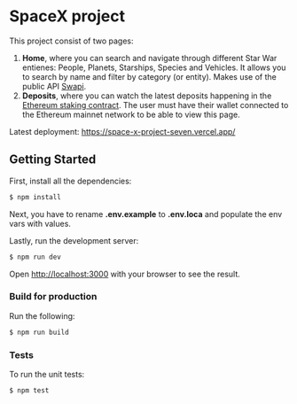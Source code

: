 # SpaceX project
This project consist of two pages:
1. **Home**, where you can search and navigate through different Star War entienes: People, Planets, Starships, Species and Vehicles. It allows you to search by name and filter by category (or entity). Makes use of the public API [Swapi](https://swapi.dev/).
2. **Deposits**, where you can watch the latest deposits happening in the [Ethereum staking contract](https://etherscan.io/address/0x00000000219ab540356cBB839Cbe05303d7705Fa). The user must have their wallet connected to the Ethereum mainnet network to be able to view this page.

Latest deployment: https://space-x-project-seven.vercel.app/

## Getting Started

First, install all the dependencies:
```bash
$ npm install
```

Next, you have to rename **.env.example** to **.env.loca** and populate the env vars with values.

Lastly, run the development server:
```bash
$ npm run dev
```

Open [http://localhost:3000](http://localhost:3000) with your browser to see the result.

### Build for production

Run the following:
```bash
$ npm run build
```

### Tests

To run the unit tests:
```bash
$ npm test
```
